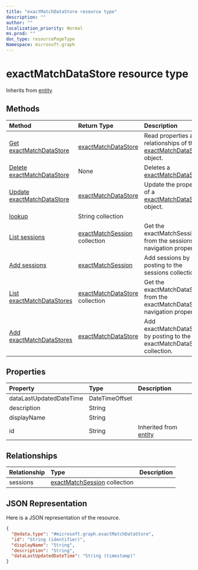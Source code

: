 ```yaml
---
title: "exactMatchDataStore resource type"
description: ""
author: ""
localization_priority: Normal
ms.prod: ""
doc_type: resourcePageType
Namespace: microsoft.graph
---
```



# exactMatchDataStore resource type




Inherits from [entity](../resources/entity.md)

## Methods
|Method|Return Type|Description|
|:---|:---|:---|
|[Get exactMatchDataStore](../api/exactmatchdatastore-get.md)|[exactMatchDataStore](../resources/exactMatchDataStore.md)|Read properties and relationships of the [exactMatchDataStore](../resources/exactmatchdatastore.md) object.|
|[Delete exactMatchDataStore](../api/exactmatchdatastore-delete.md)|None|Deletes a [exactMatchDataStore](../resources/exactmatchdatastore.md).|
|[Update exactMatchDataStore](../api/exactmatchdatastore-update.md)|[exactMatchDataStore](../resources/exactMatchDataStore.md)|Update the properties of a [exactMatchDataStore](../resources/exactmatchdatastore.md) object.|
|[lookup](../api/exactmatchdatastore-lookup.md)|String collection||
|[List sessions](../api/exactmatchdatastore-list-sessions.md)|[exactMatchSession](../resources/exactMatchSession.md) collection|Get the exactMatchSessions from the sessions navigation property.|
|[Add sessions](../api/exactmatchdatastore-post-sessions.md)|[exactMatchSession](../resources/exactMatchSession.md)|Add sessions by posting to the sessions collection.|
|[List exactMatchDataStores](../api/dataclassificationservice-list-exactmatchdatastores.md)|[exactMatchDataStore](../resources/exactMatchDataStore.md) collection|Get the exactMatchDataStores from the exactMatchDataStores navigation property.|
|[Add exactMatchDataStores](../api/dataclassificationservice-post-exactmatchdatastores.md)|[exactMatchDataStore](../resources/exactMatchDataStore.md)|Add exactMatchDataStores by posting to the exactMatchDataStores collection.|

## Properties
|Property|Type|Description|
|:---|:---|:---|
|dataLastUpdatedDateTime|DateTimeOffset||
|description|String||
|displayName|String||
|id|String| Inherited from [entity](../resources/entity.md)|

## Relationships
|Relationship|Type|Description|
|:---|:---|:---|
|sessions|[exactMatchSession](../resources/exactMatchSession.md) collection||

## JSON Representation
Here is a JSON representation of the resource.
<!-- {
  "blockType": "resource",
  "keyProperty": "id",
  "@odata.type": "microsoft.graph.exactMatchDataStore",
  "baseType": "microsoft.graph.entity",
  "openType": false
}
-->
``` json
{
  "@odata.type": "#microsoft.graph.exactMatchDataStore",
  "id": "String (identifier)",
  "displayName": "String",
  "description": "String",
  "dataLastUpdatedDateTime": "String (timestamp)"
}
```

